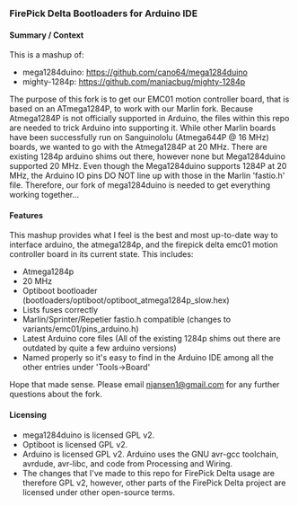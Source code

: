 ### FirePick Delta Bootloaders for Arduino IDE

#### Summary / Context

This is a mashup of:

* mega1284duino: https://github.com/cano64/mega1284duino
* mighty-1284p: https://github.com/maniacbug/mighty-1284p

The purpose of this fork is to get our EMC01 motion controller board, that is based on an ATmega1284P, to work with our Marlin fork.  Because Atmega1284P is not officially supported in Arduino, the files within this repo are needed to trick Arduino into supporting it.  While other Marlin boards have been successfully run on Sanguinololu (Atmega644P @ 16 MHz) boards, we wanted to go with the Atmega1284P at 20 MHz.  There are existing 1284p arduino shims out there, however none but Mega1284duino supported 20 MHz.  Even though the Mega1284duino supports 1284P at 20 MHz, the Arduino IO pins DO NOT line up with those in the Marlin 'fastio.h' file.  Therefore, our fork of mega1284duino is needed to get everything working together... 

#### Features

This mashup provides what I feel is the best and most up-to-date way to interface arduino, the atmega1284p, and the firepick delta emc01 motion controller board in its current state.  This includes:

* Atmega1284p
* 20 MHz
* Optiboot bootloader (bootloaders/optiboot/optiboot_atmega1284p_slow.hex)
* Lists fuses correctly
* Marlin/Sprinter/Repetier fastio.h compatible (changes to variants/emc01/pins_arduino.h)
* Latest Arduino core files (All of the existing 1284p shims out there are outdated by quite a few arduino versions)
* Named properly so it's easy to find in the Arduino IDE among all the other entries under 'Tools->Board'

Hope that made sense.  Please email njansen1@gmail.com for any further questions about the fork.


#### Licensing

* mega1284duino is licensed GPL v2.  
* Optiboot is licensed GPL v2.
* Arduino is licensed GPL v2.  Arduino uses the GNU avr-gcc toolchain, avrdude, avr-libc, and code from Processing and Wiring.
* The changes that I've made to this repo for FirePick Delta usage are therefore GPL v2, however, other parts of the FirePick Delta project are licensed under other open-source terms.